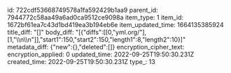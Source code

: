 id: 722cdf53668749578a1fa592429b1aa9
parent_id: 7944772c58aa49a6ad0ca9512ce9098a
item_type: 1
item_id: 1672bf61ea7c43d1bd419ea3b194eb6e
item_updated_time: 1664135385924
title_diff: "[]"
body_diff: "[{\"diffs\":[[0,\"yml.org/\"],[1,\"\\\n\\\n\"]],\"start1\":150,\"start2\":150,\"length1\":8,\"length2\":10}]"
metadata_diff: {"new":{},"deleted":[]}
encryption_cipher_text: 
encryption_applied: 0
updated_time: 2022-09-25T19:50:30.231Z
created_time: 2022-09-25T19:50:30.231Z
type_: 13